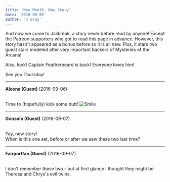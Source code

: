 ```yaml
---
title: 'New Month, New Story'
date: '2016-09-05'
author: 'J Gray'
---
```


<p>And now we come to Jailbreak, a story never before read by anyone! Except the Patreon supporters who got to read this page in advance. However, this story hasn't appeared as a bonus before so it is all new. Plus, it stars two guest stars modeled after very important backers of Mysteries of the Arcana!</p><p>Also, look! Captain Featherbeard is back! Everyone loves him! </p><p>See you Thursday!</p>

---
**Aleena (Guest)** (2016-09-06)

<br> Time to (hopefully) kick some butt! <img src="//smilies/smile.gif" alt="Smile" border="0">

---
**Gunsolo (Guest)** (2016-09-07)

<br> Yay, new story!<br>When is this one set, before or after we saw these two last time?<br>

---
**Fairportfan (Guest)** (2016-09-07)

<br> I don't remember these two - but at first glance i thought they might be Theresa and Chrys's evil twins.

